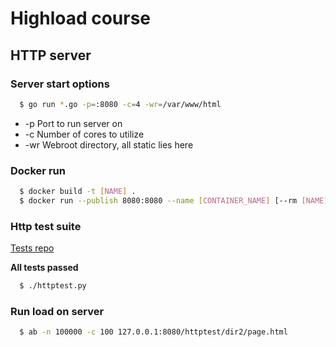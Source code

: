 # Highload course

## HTTP server

<a name="drun"></a>
### Server start options

```bash
  $ go run *.go -p=:8080 -c=4 -wr=/var/www/html
``` 

* -p Port to run server on
* -c Number of cores to utilize
* -wr Webroot directory, all static lies here


<a name="drun"></a>
### Docker run

```bash
  $ docker build -t [NAME] .
  $ docker run --publish 8080:8080 --name [CONTAINER_NAME] [--rm [NAME]]
```

<a name="htest"></a>
### Http test suite

[Tests repo](https://github.com/init/http-test-suite)  

**All tests passed**  

```bash
  $ ./httptest.py
```

<a name="drun"></a>
### Run load on server

```bash
  $ ab -n 100000 -c 100 127.0.0.1:8080/httptest/dir2/page.html
``` 
